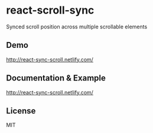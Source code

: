 # react-scroll-sync
Synced scroll position across multiple scrollable elements

## Demo

http://react-sync-scroll.netlify.com/

## Documentation & Example

http://react-sync-scroll.netlify.com/

## License

MIT

